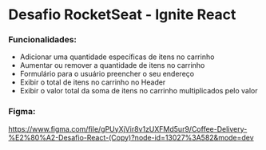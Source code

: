 # Desafio RocketSeat - Ignite React

### Funcionalidades:

- Adicionar uma quantidade específicas de itens no carrinho
- Aumentar ou remover a quantidade de itens no carrinho
- Formulário para o usuário preencher o seu endereço
- Exibir o total de itens no carrinho no Header
- Exibir o valor total da soma de itens no carrinho multiplicados pelo valor

### Figma: 
https://www.figma.com/file/gPUyXjVir8v1zUXFMd5ur9/Coffee-Delivery-%E2%80%A2-Desafio-React-(Copy)?node-id=13027%3A582&mode=dev

